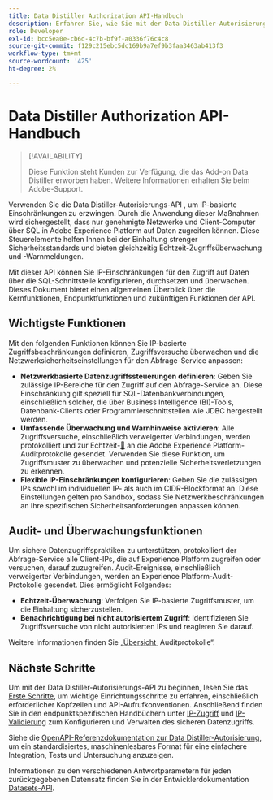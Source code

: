```yaml
---
title: Data Distiller Authorization API-Handbuch
description: Erfahren Sie, wie Sie mit der Data Distiller-Autorisierungs-API netzwerkbasierte IP-Einschränkungen für sichere Verbindungen über SQL erzwingen können. Verwenden Sie diese API, um die Datenzugriffssteuerung für Ihre Adobe Experience Platform-Daten zu verbessern.
role: Developer
exl-id: bcc5ea0e-cb6d-4c7b-bf9f-a0336f76c4c8
source-git-commit: f129c215ebc5dc169b9a7ef9b3faa3463ab413f3
workflow-type: tm+mt
source-wordcount: '425'
ht-degree: 2%

---
```


# Data Distiller Authorization API-Handbuch

>[!AVAILABILITY]
>
>Diese Funktion steht Kunden zur Verfügung, die das Add-on Data Distiller erworben haben. Weitere Informationen erhalten Sie beim Adobe-Support.

Verwenden Sie die Data Distiller-Autorisierungs-API , um IP-basierte Einschränkungen zu erzwingen. Durch die Anwendung dieser Maßnahmen wird sichergestellt, dass nur genehmigte Netzwerke und Client-Computer über SQL in Adobe Experience Platform auf Daten zugreifen können. Diese Steuerelemente helfen Ihnen bei der Einhaltung strenger Sicherheitsstandards und bieten gleichzeitig Echtzeit-Zugriffsüberwachung und -Warnmeldungen.

Mit dieser API können Sie IP-Einschränkungen für den Zugriff auf Daten über die SQL-Schnittstelle konfigurieren, durchsetzen und überwachen. Dieses Dokument bietet einen allgemeinen Überblick über die Kernfunktionen, Endpunktfunktionen und zukünftigen Funktionen der API.

## Wichtigste Funktionen

Mit den folgenden Funktionen können Sie IP-basierte Zugriffsbeschränkungen definieren, Zugriffsversuche überwachen und die Netzwerksicherheitseinstellungen für den Abfrage-Service anpassen:

- **Netzwerkbasierte Datenzugriffssteuerungen definieren**: Geben Sie zulässige IP-Bereiche für den Zugriff auf den Abfrage-Service an. Diese Einschränkung gilt speziell für SQL-Datenbankverbindungen, einschließlich solcher, die über Business Intelligence (BI)-Tools, Datenbank-Clients oder Programmierschnittstellen wie JDBC hergestellt werden.
- **Umfassende Überwachung und Warnhinweise aktivieren**: Alle Zugriffsversuche, einschließlich verweigerter Verbindungen, werden protokolliert und zur Echtzeit-[&#128279;](../../landing/governance-privacy-security/audit-logs/overview.md) an die Adobe Experience Platform-Auditprotokolle gesendet. Verwenden Sie diese Funktion, um Zugriffsmuster zu überwachen und potenzielle Sicherheitsverletzungen zu erkennen.
- **Flexible IP-Einschränkungen konfigurieren**: Geben Sie die zulässigen IPs sowohl im individuellen IP- als auch im CIDR-Blockformat an. Diese Einstellungen gelten pro Sandbox, sodass Sie Netzwerkbeschränkungen an Ihre spezifischen Sicherheitsanforderungen anpassen können.

## Audit- und Überwachungsfunktionen

Um sichere Datenzugriffspraktiken zu unterstützen, protokolliert der Abfrage-Service alle Client-IPs, die auf Experience Platform zugreifen oder versuchen, darauf zuzugreifen. Audit-Ereignisse, einschließlich verweigerter Verbindungen, werden an Experience Platform-Audit-Protokolle gesendet. Dies ermöglicht Folgendes:

- **Echtzeit-Überwachung**: Verfolgen Sie IP-basierte Zugriffsmuster, um die Einhaltung sicherzustellen.
- **Benachrichtigung bei nicht autorisiertem Zugriff**: Identifizieren Sie Zugriffsversuche von nicht autorisierten IPs und reagieren Sie darauf.

Weitere Informationen finden Sie [&#x200B; „Übersicht &#x200B;](../../landing/governance-privacy-security/audit-logs/overview.md) Auditprotokolle“.

## Nächste Schritte

Um mit der Data Distiller-Autorisierungs-API zu beginnen, lesen Sie das [Erste Schritte](./getting-started.md), um wichtige Einrichtungsschritte zu erfahren, einschließlich erforderlicher Kopfzeilen und API-Aufrufkonventionen. Anschließend finden Sie in den endpunktspezifischen Handbüchern unter [IP-Zugriff](./ip-access.md) und [IP-Validierung](./validate.md) zum Konfigurieren und Verwalten des sicheren Datenzugriffs.

Siehe die [OpenAPI-Referenzdokumentation zur Data Distiller-Autorisierung](https://developer.adobe.com/experience-platform-apis/references/data-distiller-auth/), um ein standardisiertes, maschinenlesbares Format für eine einfachere Integration, Tests und Untersuchung anzuzeigen.

Informationen zu den verschiedenen Antwortparametern für jeden zurückgegebenen Datensatz finden Sie in der Entwicklerdokumentation [Datasets-API](https://developer.adobe.com/experience-platform-apis/references/catalog/#tag/Datasets/operation/listDatasets).
